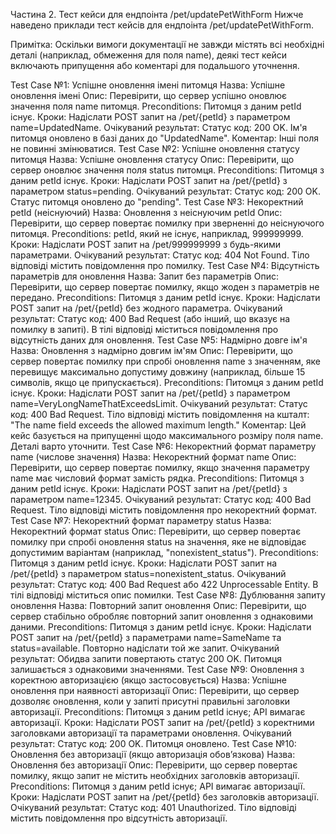 Частина 2. Тест кейси для ендпоінта /pet/updatePetWithForm
Нижче наведено приклади тест кейсів для ендпоінта /pet/updatePetWithForm.

Примітка: Оскільки вимоги документації не завжди містять всі необхідні деталі (наприклад, обмеження для поля name), деякі тест кейси включають припущення або коментарі для подальшого уточнення.

Test Case №1: Успішне оновлення імені питомця
Назва: Успішне оновлення імені
Опис: Перевірити, що сервер успішно оновлює значення поля name питомця.
Preconditions: Питомця з даним petId існує.
Кроки:
Надіслати POST запит на /pet/{petId} з параметром name=UpdatedName.
Очікуваний результат:
Статус код: 200 OK.
Ім'я питомця оновлено в базі даних до "UpdatedName".
Коментар: Інші поля не повинні змінюватися.
Test Case №2: Успішне оновлення статусу питомця
Назва: Успішне оновлення статусу
Опис: Перевірити, що сервер оновлює значення поля status питомця.
Preconditions: Питомця з даним petId існує.
Кроки:
Надіслати POST запит на /pet/{petId} з параметром status=pending.
Очікуваний результат:
Статус код: 200 OK.
Статус питомця оновлено до "pending".
Test Case №3: Некоректний petId (неіснуючий)
Назва: Оновлення з неіснуючим petId
Опис: Перевірити, що сервер повертає помилку при зверненні до неіснуючого питомця.
Preconditions: petId, який не існує, наприклад, 999999999.
Кроки:
Надіслати POST запит на /pet/999999999 з будь-якими параметрами.
Очікуваний результат:
Статус код: 404 Not Found.
Тіло відповіді містить повідомлення про помилку.
Test Case №4: Відсутність параметрів для оновлення
Назва: Запит без параметрів
Опис: Перевірити, що сервер повертає помилку, якщо жоден з параметрів не передано.
Preconditions: Питомця з даним petId існує.
Кроки:
Надіслати POST запит на /pet/{petId} без жодного параметра.
Очікуваний результат:
Статус код: 400 Bad Request (або інший, що вказує на помилку в запиті).
В тілі відповіді міститься повідомлення про відсутність даних для оновлення.
Test Case №5: Надмірно довге ім'я
Назва: Оновлення з надмірно довгим ім'ям
Опис: Перевірити, що сервер повертає помилку при спробі оновлення name з значенням, яке перевищує максимально допустиму довжину (наприклад, більше 15 символів, якщо це припускається).
Preconditions: Питомця з даним petId існує.
Кроки:
Надіслати POST запит на /pet/{petId} з параметром name=VeryLongNameThatExceedsLimit.
Очікуваний результат:
Статус код: 400 Bad Request.
Тіло відповіді містить повідомлення на кшталт: "The name field exceeds the allowed maximum length."
Коментар: Цей кейс базується на припущенні щодо максимального розміру поля name. Деталі варто уточнити.
Test Case №6: Некоректний формат параметру name (числове значення)
Назва: Некоректний формат name
Опис: Перевірити, що сервер повертає помилку, якщо значення параметру name має числовий формат замість рядка.
Preconditions: Питомця з даним petId існує.
Кроки:
Надіслати POST запит на /pet/{petId} з параметром name=12345.
Очікуваний результат:
Статус код: 400 Bad Request.
Тіло відповіді містить повідомлення про некоректний формат.
Test Case №7: Некоректний формат параметру status
Назва: Некоректний формат status
Опис: Перевірити, що сервер повертає помилку при спробі оновлення status на значення, яке не відповідає допустимим варіантам (наприклад, "nonexistent_status").
Preconditions: Питомця з даним petId існує.
Кроки:
Надіслати POST запит на /pet/{petId} з параметром status=nonexistent_status.
Очікуваний результат:
Статус код: 400 Bad Request або 422 Unprocessable Entity.
В тілі відповіді міститься опис помилки.
Test Case №8: Дублювання запиту оновлення
Назва: Повторний запит оновлення
Опис: Перевірити, що сервер стабільно обробляє повторний запит оновлення з однаковими даними.
Preconditions: Питомця з даним petId існує.
Кроки:
Надіслати POST запит на /pet/{petId} з параметрами name=SameName та status=available.
Повторно надіслати той же запит.
Очікуваний результат:
Обидва запити повертають статус 200 OK.
Питомця залишається з однаковими значеннями.
Test Case №9: Оновлення з коректною авторизацією (якщо застосовується)
Назва: Успішне оновлення при наявності авторизації
Опис: Перевірити, що сервер дозволяє оновлення, коли у запиті присутні правильні заголовки авторизації.
Preconditions: Питомця з даним petId існує; API вимагає авторизації.
Кроки:
Надіслати POST запит на /pet/{petId} з коректними заголовками авторизації та параметрами оновлення.
Очікуваний результат:
Статус код: 200 OK.
Питомця оновлено.
Test Case №10: Оновлення без авторизації (якщо авторизація обов’язкова)
Назва: Оновлення без авторизації
Опис: Перевірити, що сервер повертає помилку, якщо запит не містить необхідних заголовків авторизації.
Preconditions: Питомця з даним petId існує; API вимагає авторизації.
Кроки:
Надіслати POST запит на /pet/{petId} без заголовків авторизації.
Очікуваний результат:
Статус код: 401 Unauthorized.
Тіло відповіді містить повідомлення про відсутність авторизації.